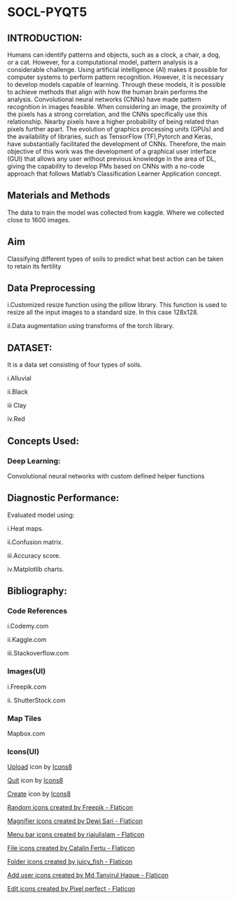 # SOCL-PYQT5
## INTRODUCTION:
Humans can identify patterns and objects, such as a clock, a chair, a dog, or a cat. However, for a computational model, pattern analysis is a considerable challenge.
Using artificial intelligence (AI) makes it possible for computer systems to perform pattern recognition. However, it is necessary to develop models capable of learning.
Through these models, it is possible to achieve methods that align with how the human brain performs the analysis.
Convolutional neural networks (CNNs) have made pattern recognition in images feasible. 
When considering an image, the proximity of the pixels has a strong correlation, and the CNNs specifically use this relationship.
Nearby pixels have a higher probability of being related than pixels further apart.
The evolution of graphics processing units (GPUs) and the availability of libraries, such as TensorFlow (TF),Pytorch and Keras, have substantially facilitated the development of CNNs. 
Therefore, the main objective of this work was the development of a graphical user interface (GUI) that allows any user without previous knowledge in the area of DL, giving the capability to develop PMs based on CNNs with a no-code approach that follows Matlab’s Classification Learner Application concept.

## Materials and Methods
The data to train the model was collected from kaggle.
Where we collected close to 1600 images.

## Aim
Classifying different types of soils to predict what best action can be taken to retain its fertility 

## Data Preprocessing
i.Customized resize function using the pillow library. This function is used to resize all the input images to a standard size. In this case 128x128.

ii.Data augmentation using transforms of the torch library. 

## DATASET: 
It is a data set consisting of four types of soils.

i.Alluvial 

ii.Black 

iii Clay

iv.Red

## Concepts Used:
### Deep Learning:
Convolutional neural networks with custom defined helper functions

## Diagnostic Performance:
Evaluated model using:

i.Heat maps.

ii.Confusion matrix.

iii.Accuracy score. 

iv.Matplotlib charts.

## Bibliography:
### Code References

i.Codemy.com

ii.Kaggle.com

iii.Stackoverflow.com

### Images(UI) 
i.Freepik.com

ii. ShutterStock.com

### Map Tiles
Mapbox.com
### Icons(UI)
<a target="_blank" href="https://icons8.com/icon/C63oseheHa1Z/upload">Upload</a> icon by <a target="_blank" href="https://icons8.com">Icons8</a>

<a target="_blank" href="https://icons8.com/icon/1CE0gYy8a1e6/login">Quit</a> icon by <a target="_blank" href="https://icons8.com">Icons8</a>

<a target="_blank" href="https://icons8.com/icon/7LhMaNDFgoYK/create">Create</a> icon by <a target="_blank" href="https://icons8.com">Icons8</a>

<a href="https://www.flaticon.com/free-icons/random" title="random icons">Random icons created by Freepik - Flaticon</a>

<a href="https://www.flaticon.com/free-icons/magnifier" title="magnifier icons">Magnifier icons created by Dewi Sari - Flaticon</a>

<a href="https://www.flaticon.com/free-icons/menu-bar" title="menu bar icons">Menu bar icons created by riajulislam - Flaticon</a>

<a href="https://www.flaticon.com/free-icons/file" title="file icons">File icons created by Catalin Fertu - Flaticon</a>

<a href="https://www.flaticon.com/free-icons/folder" title="folder icons">Folder icons created by juicy_fish - Flaticon</a>

<a href="https://www.flaticon.com/free-icons/add-user" title="add user icons">Add user icons created by Md Tanvirul Haque - Flaticon</a>

<a href="https://www.flaticon.com/free-icons/edit" title="edit icons">Edit icons created by Pixel perfect - Flaticon</a>
